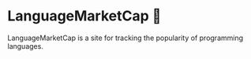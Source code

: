 # LanguageMarketCap 🧢
LanguageMarketCap is a site for tracking the popularity of programming languages.
